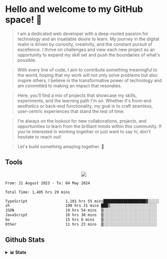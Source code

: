 
# Hello and welcome to my GitHub space! 👋

> I am a dedicated web developer with a deep-rooted passion for technology and an insatiable desire to learn. My journey in the digital realm is driven by curiosity, creativity, and the constant pursuit of excellence. I thrive on challenges and view each new project as an opportunity to expand my skill set and push the boundaries of what's possible.

> With every line of code, I aim to contribute something meaningful to the world, hoping that my work will not only solve problems but also inspire others. I believe in the transformative power of technology and am committed to making an impact that resonates.

> Here, you'll find a mix of projects that showcase my skills, experiments, and the learning path I'm on. Whether it's front-end aesthetics or back-end functionality, my goal is to craft seamless, user-centric experiences that stand the test of time.

> I'm always on the lookout for new collaborations, projects, and opportunities to learn from the brilliant minds within this community. If you're interested in working together or just want to say hi, don't hesitate to reach out!

> Let's build something amazing together. 🚀

## Tools
  
<p align="center">
  <a href="https://github.com/chaninlaw">
    <img src="https://skillicons.dev/icons?i=js,typescript,express,nodejs,react,next,postgres,mongodb,html,css,styledcomponents,tailwind,materialui,figma,git,github&perline=8" />
  </a>
</p>

<!--START_SECTION:waka-->

```txt
From: 21 August 2023 - To: 04 May 2024

Total Time: 1,405 hrs 29 mins

TypeScript                 1,101 hrs 55 mins███████████████████▓░░░░░   78.40 %
sh                         190 hrs 31 mins ███▒░░░░░░░░░░░░░░░░░░░░░   13.56 %
JSON                       19 hrs 54 mins  ▒░░░░░░░░░░░░░░░░░░░░░░░░   01.42 %
JavaScript                 16 hrs 30 mins  ▒░░░░░░░░░░░░░░░░░░░░░░░░   01.17 %
Go                         15 hrs 6 mins   ▒░░░░░░░░░░░░░░░░░░░░░░░░   01.07 %
Other                      11 hrs 23 mins  ▒░░░░░░░░░░░░░░░░░░░░░░░░   00.81 %
```

<!--END_SECTION:waka-->

## Github Stats
<details close>
  <summary><b>📊 Stats</b></summary>
  <div align = "center">
    
<picture>
  <source
    srcset="https://github-readme-stats.vercel.app/api?username=chaninlaw&show_icons=true&theme=dark"
    media="(prefers-color-scheme: dark)"
  />
  <source
    srcset="https://github-readme-stats.vercel.app/api?username=chaninlaw&show_icons=true"
    media="(prefers-color-scheme: light), (prefers-color-scheme: no-preference)"
  />
  <img src="https://github-readme-stats.vercel.app/api?username=chaninlaw&show_icons=true" />
</picture>
    
<picture>
  <source
    srcset="https://github-readme-stats.vercel.app/api/top-langs/?username=chaninlaw&layout=donut&theme=dark"
    media="(prefers-color-scheme: dark)"
  />
  <source
    srcset="https://github-readme-stats.vercel.app/api/top-langs/?username=chaninlaw&layout=donut"
    media="(prefers-color-scheme: light), (prefers-color-scheme: no-preference)"
  />
  <img src="https://github-readme-stats.vercel.app/api/top-langs/?username=chaninlaw&layout=donut" />
</picture>
    
  </div>
  
</details>

